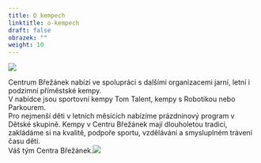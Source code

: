 ```yaml
---
title: O kempech
linktitle: o-kempech
draft: false
obrazek: ""
weight: 10
---
```

![](/assets/media/leto_baner.jpg)

Centrum Břežánek nabízí ve spolupráci s dalšími organizacemi jarní, letní i podzimní příměstské kempy.\
V nabídce jsou sportovní kempy Tom Talent, kempy s Robotikou nebo Parkourem.\
Pro nejmenší děti v letních měsících nabízíme prázdninový program v Dětské skupině. 
Kempy v Centru Břežánek mají dlouholetou tradici, zakládáme si na kvalitě, podpoře sportu, vzdělávání a smysluplném trávení času dětí.\
Váš tým Centra Břežánek.![](/assets/media/2021_letní_kempy_CB_přehled(1).jpg)
